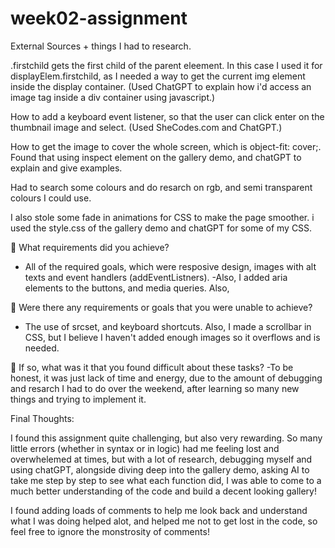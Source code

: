 # week02-assignment

External Sources + things I had to research.

.firstchild gets the first child of the parent eleement. In this case I used it for displayElem.firstchild, as I needed a way to get the current img element inside the display container. (Used ChatGPT to explain how i'd access an image tag inside a div container using javascript.)

How to add a keyboard event listener, so that the user can click enter on the thumbnail image and select. (Used SheCodes.com and ChatGPT.)

How to get the image to cover the whole screen, which is object-fit: cover;. Found that using inspect element on the gallery demo, and chatGPT to explain and give examples.

Had to search some colours and do resarch on rgb, and semi transparent colours I could use.

I also stole some fade in animations for CSS to make the page smoother. i used the style.css of the gallery demo and chatGPT for some of my CSS.



🎯 What requirements did you achieve?
- All of the required goals, which were resposive design, images with alt texts and event handlers (addEventListners).
-Also, I added aria elements to the buttons, and media queries. Also, 

🎯 Were there any requirements or goals that you were unable to achieve?
- The use of srcset, and keyboard shortcuts. Also, I made a scrollbar in CSS, but I believe I haven't added enough images so it overflows and is needed.

🎯 If so, what was it that you found difficult about these tasks?
-To be honest, it was just lack of time and energy, due to the amount of debugging and resarch I had to do over the weekend, after
learning so many new things and trying to implement it.

Final Thoughts:

I found this assignment quite challenging, but also very rewarding. So many little errors (whether in syntax or in logic) had me feeling lost and overwhelemed at times,
but with a lot of research, debugging myself and using chatGPT, alongside diving deep into the gallery demo, asking AI to take me step by step to see what each function did,
I was able to come to a much better understanding of the code and build a decent looking gallery!

I found adding loads of comments to help me look back and understand what I was doing helped alot, and helped me not to get lost in the code, so feel free to ignore the monstrosity of comments!
